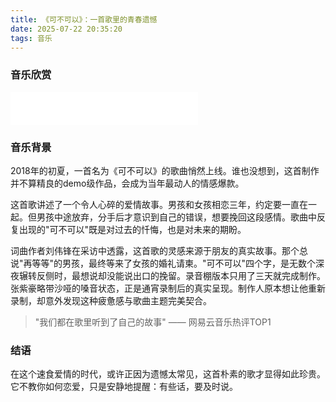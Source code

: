 ```yaml
---
title: 《可不可以》：一首歌里的青春遗憾
date: 2025-07-22 20:35:20
tags: 音乐
---
```


### 音乐欣赏

<iframe frameborder="no" border="0" marginwidth="0" marginheight="0" width=300 height=52 src="//music.163.com/outchain/player?type=2&id=2008579192&auto=1&height=32"></iframe>

### 音乐背景

2018年的初夏，一首名为《可不可以》的歌曲悄然上线。谁也没想到，这首制作并不算精良的demo级作品，会成为当年最动人的情感爆款。

这首歌讲述了一个令人心碎的爱情故事。男孩和女孩相恋三年，约定要一直在一起。但男孩中途放弃，分手后才意识到自己的错误，想要挽回这段感情。歌曲中反复出现的"可不可以"既是对过去的忏悔，也是对未来的期盼。

词曲作者刘伟锋在采访中透露，这首歌的灵感来源于朋友的真实故事。那个总说"再等等"的男孩，最终等来了女孩的婚礼请柬。"可不可以"四个字，是无数个深夜辗转反侧时，最想说却没能说出口的挽留。录音棚版本只用了三天就完成制作。张紫豪略带沙哑的嗓音状态，正是通宵录制后的真实呈现。制作人原本想让他重新录制，却意外发现这种疲惫感与歌曲主题完美契合。

> "我们都在歌里听到了自己的故事" —— 网易云音乐热评TOP1

### 结语

在这个速食爱情的时代，或许正因为遗憾太常见，这首朴素的歌才显得如此珍贵。它不教你如何恋爱，只是安静地提醒：有些话，要及时说。

